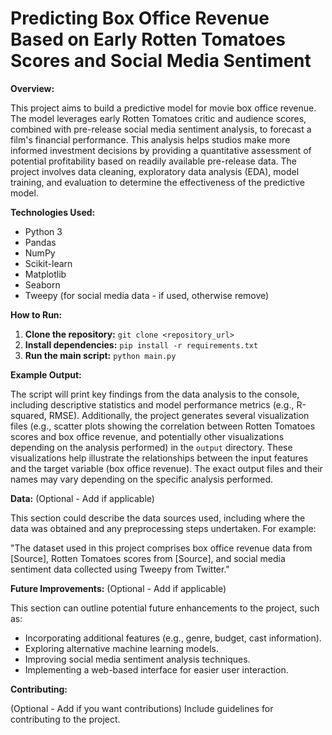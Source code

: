 # Predicting Box Office Revenue Based on Early Rotten Tomatoes Scores and Social Media Sentiment

**Overview:**

This project aims to build a predictive model for movie box office revenue.  The model leverages early Rotten Tomatoes critic and audience scores, combined with pre-release social media sentiment analysis, to forecast a film's financial performance.  This analysis helps studios make more informed investment decisions by providing a quantitative assessment of potential profitability based on readily available pre-release data.  The project involves data cleaning, exploratory data analysis (EDA), model training, and evaluation to determine the effectiveness of the predictive model.

**Technologies Used:**

* Python 3
* Pandas
* NumPy
* Scikit-learn
* Matplotlib
* Seaborn
* Tweepy (for social media data - if used, otherwise remove)


**How to Run:**

1. **Clone the repository:**  `git clone <repository_url>`
2. **Install dependencies:** `pip install -r requirements.txt`
3. **Run the main script:** `python main.py`

**Example Output:**

The script will print key findings from the data analysis to the console, including descriptive statistics and model performance metrics (e.g., R-squared, RMSE).  Additionally, the project generates several visualization files (e.g., scatter plots showing the correlation between Rotten Tomatoes scores and box office revenue, and potentially other visualizations depending on the analysis performed) in the `output` directory.  These visualizations help illustrate the relationships between the input features and the target variable (box office revenue).  The exact output files and their names may vary depending on the specific analysis performed.


**Data:** (Optional - Add if applicable)

This section could describe the data sources used, including where the data was obtained and any preprocessing steps undertaken.  For example:

"The dataset used in this project comprises box office revenue data from [Source], Rotten Tomatoes scores from [Source], and social media sentiment data collected using Tweepy from Twitter."


**Future Improvements:** (Optional - Add if applicable)

This section can outline potential future enhancements to the project, such as:

* Incorporating additional features (e.g., genre, budget, cast information).
* Exploring alternative machine learning models.
* Improving social media sentiment analysis techniques.
* Implementing a web-based interface for easier user interaction.


**Contributing:**

(Optional - Add if you want contributions)  Include guidelines for contributing to the project.